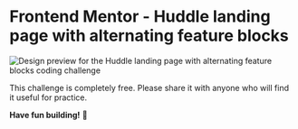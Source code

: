 # Frontend Mentor - Huddle landing page with alternating feature blocks

![Design preview for the Huddle landing page with alternating feature blocks coding challenge](./design/desktop-preview.jpg)


This challenge is completely free. Please share it with anyone who will find it useful for practice.

**Have fun building!** 🚀
